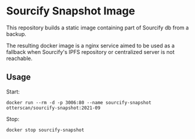 # Sourcify Snapshot Image

This repository builds a static image containing part of Sourcify db from a backup.

The resulting docker image is a nginx service aimed to be used as a fallback when Sourcify's IPFS repository or centralized server is not reachable.

## Usage

Start:

```
docker run --rm -d -p 3006:80 --name sourcify-snapshot otterscan/sourcify-snapshot:2021-09
```

Stop:

```
docker stop sourcify-snapshot
```
